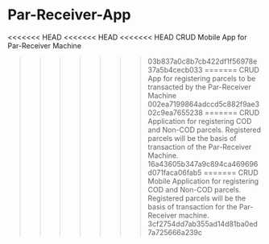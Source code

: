 # Par-Receiver-App
<<<<<<< HEAD
<<<<<<< HEAD
<<<<<<< HEAD
CRUD Mobile App for Par-Receiver Machine
>>>>>>> 03b837a0c8b7cb422df1f56978e37a5b4cecb033
=======
CRUD App for registering parcels to be transacted by the Par-Receiver Machine
>>>>>>> 002ea7199864adccd5c882f9ae302c9ea7655238
=======
CRUD Application for registering COD and Non-COD parcels. Registered parcels will be the basis of transaction of the Par-Receiver Machine.
>>>>>>> 16a43605b347a9c894ca469696d071faca06fab5
=======
CRUD Mobile Application for registering COD and Non-COD parcels. Registered parcels will be the basis of transaction for the Par-Receiver machine.
>>>>>>> 3cf2754dd7ab355ad14d81ba0ed7a725666a239c
